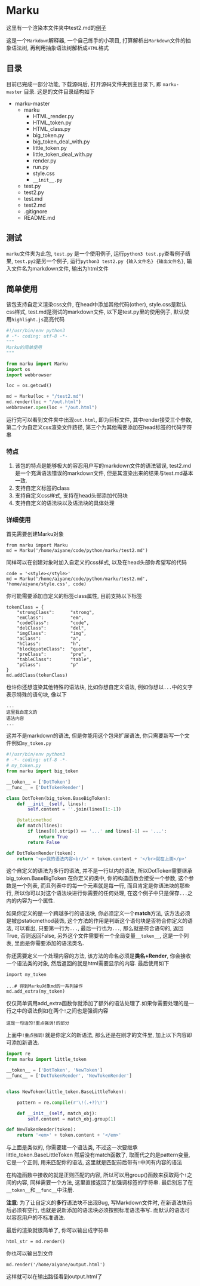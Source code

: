 # Marku

这里有一个渲染本文件夹中test2.md的[例子](https://qq2310091880.github.io/out "例子")

这是一个`Markdown`解释器, 一个自己练手的小项目, 打算解析出`Markdown`文件的抽象语法树, 再利用抽象语法树解析成`HTML`格式

## 目录

目前已完成一部分功能, 下载源码后, 打开源码文件夹到主目录下, 即 `marku-master` 目录. 这是的文件目录结构如下

- marku-master
    - marku
        - HTML_render.py
        - HTML_token.py
        - HTML_class.py
        - big_token.py
        - big_token_deal_with.py
        - little_token.py
        - little_token_deal_with.py
        - render.py
        - run.py
        - style.css
        - `__init__.py`
    - test.py
    - test2.py
    - test.md
    - test2.md
    - .gitignore
    - README.md

## 测试

`marku`文件夹为此包, `test.py` 是一个使用例子, 运行`python3 test.py`查看例子结果, `test.py2`是另一个例子, 运行`python3 test2.py {输入文件名} {输出文件名}`, 输入文件名为markdown文件, 输出为html文件

## 简单使用

该包支持自定义渲染css文件, 在head中添加其他代码(other), style.css是默认css样式, test.md是测试的markdown文件, 以下是test.py里的使用例子, 默认使用`highlight.js`高亮代码

```py
#!/usr/bin/env python3
# -*- coding: utf-8 -*-
"""
Marku的简单使用
"""

from marku import Marku
import os
import webbrowser

loc = os.getcwd()

md = Marku(loc + "/test2.md")
md.render(loc + "/out.html")
webbrowser.open(loc + "/out.html")
```

运行完可以看到文件夹中出现`out.html`, 即为目标文件, 其中render接受三个参数, 第二个为自定义css渲染文件路径, 第三个为其他需要添加在head标签的代码字符串

### 特点

1. 该包的特点是能够极大的容忍用户写的markdown文件的语法错误, test2.md是一个充满语法错误的markdown文件, 但是其渲染出来的结果与test.md基本一致.
2. 支持自定义标签的class
3. 支持自定义css样式, 支持在head头部添加代码块
4. 支持自定义的语法块以及语法块的具体处理

### 详细使用

首先需要创建Marku对象

    from marku import Marku
    md = Marku('/home/aiyane/code/python/marku/test2.md')

同样可以在创建对象时加入自定义的css样式, 以及在head头部你希望写的代码

    code = '<style></style>'
    md = Marku('/home/aiyane/code/python/marku/test2.md', 'home/aiyane/style.css', code)

你可能需要添加自定义的标签class属性, 目前支持以下标签

    tokenClass = {
        "strongClass":      "strong",
        "emClass":          "em",
        "codeClass":        "code",
        "delClass":         "del",
        "imgClass":         "img",
        "aClass":           "a",
        "hClass":           "h",
        "blockquoteClass":  "quote",
        "preClass":         "pre",
        "tableClass":       "table",
        "pClass":           "p"
    }
    md.addClass(tokenClass)

也许你还想渲染其他特殊的语法块, 比如你想自定义语法, 例如你想以`...`中的文字表示特殊的语句块, 像以下

```
...
这里我自定义的
语法内容
...
```

这并不是markdown的语法, 但是你能用这个包来扩展语法, 你只需要新写一个文件例如`my_token.py`

```py
#!/usr/bin/env python3
# -*- coding: utf-8 -*-
# my_token.py
from marku import big_token

__token__ = ['DotToken']
__func__ = ['DotTokenRender']

class DotToken(big_token.BaseBigToken):
    def __init__(self, lines):
        self.content = ''.join(lines[1:-1])

    @staticmethod
    def match(lines):
        if lines[0].strip() == '...' and lines[-1] == '...':
            return True
        return False

def DotTokenRender(token):
    return '<p>我的语法内容<br/>' + token.content + '</br>就在上面</p>'
```

这个自定义的语法为多行的语法, 并不是一行以内的语法, 所以DotToken需要继承big_token.BaseBigToken 在你定义的类中, 你的构造函数会接受一个参数, 这个参数是一个列表, 而且列表中的每一个元素就是每一行, 而且肯定是你语法块的那些行, 所以你可以对这个语法块进行你需要的任何处理, 在这个例子中只是保存`...`之内的内容为一个属性.

如果你定义的是一个跨越多行的语法块, 你必须定义一个**match**方法, 该方法必须是被@staticmethod装饰, 这个方法的作用是判断这个语句块是否符合你定义的语法, 可以看出, 只要第一行为`...`, 最后一行也为`...`, 那么就是符合语句的, 返回True, 否则返回False, 另外这个文件需要有一个全局变量`__token__`, 这是一个列表, 里面是你需要添加的语法类名.

你还需要定义一个处理内容的方法, 该方法的命名必须是**类名+Render**, 你会接收一个语法类的对象, 然后返回的就是html需要显示的内容. 最后使用如下

    import my_token

    ...# 得到Marku对象md的一系列操作
    md.add_extra(my_token)

仅仅简单调用add_extra函数你就添加了额外的语法处理了.如果你需要处理的是一行之中的语法例如在两个`!`之间也是强调内容

    这是一句话的!重点强调!的部分

上面中`!重点强调!`就是你定义的新语法, 那么还是在刚才的文件里, 加上以下内容即可添加新语法.

```py
import re
from marku import little_token

__token__ = ['DotToken', 'NewToken']
__func__ = ['DotTokenRender', 'NewTokenRender']


class NewToken(little_token.BaseLittleToken):

    pattern = re.compile(r'\!(.+?)\!')

    def __init__(self, match_obj):
        self.content = match_obj.group(1)

def NewTokenRender(token):
    return '<em>' + token.content + '</em>'
```

与上面是类似的, 你需要建一个语法类, 不过这一次要继承little_token.BaseLittleToken 然后没有match函数了, 取而代之的是pattern变量, 它是一个正则, 用来匹配你的语法, 这里就是匹配前后带有`!`中间有内容的语法

在构造函数中接收的就是正则匹配的内容, 所以可以用group()函数来获取两个`!`之间的内容, 同样需要一个方法, 这里直接返回了加强调标签的字符串. 最后别忘了在`__token__`和`__func__`中注册.

**注意**: 为了让自定义的**多行**语法块不出现Bug, 写Markdown文件时, 在新语法块前后必须有空行, 也就是说新添加的语法块必须按照标准语法书写. 而默认的语法可以容忍用户的不标准语法.

最后的渲染就很简单了, 你可以输出成字符串

    html_str = md.render()

你也可以输出到文件

    md.render('/home/aiyane/output.html')

这样就可以在输出路径看到output.html了
